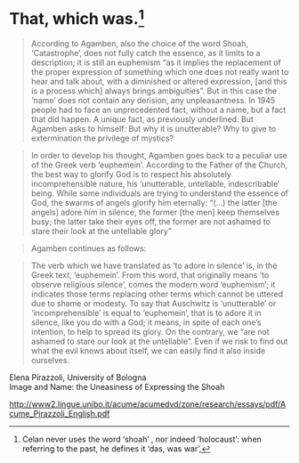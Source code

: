 

# That, which was.[^1]

> According to Agamben, also the choice of the word Shoah, ‘Catastrophe’, does not fully catch the essence, as it limits to a description; it is still an euphemism “as it implies the replacement of the proper expression of something which one does not really want to hear and talk about, with a diminished or altered expression, [and this is a process which] always brings ambiguities”. But in this case the ‘name’ does not contain any derision, any unpleasantness.
In 1945 people had to face an unprecedented fact, without a name, but a fact that did happen. A unique fact, as previously underlined. But Agamben asks to himself: But why it is unutterable? Why to give to extermination the privilege of mystics?

> In order to develop his thought, Agamben goes back to a peculiar use of the Greek verb ‘euphemein’. According to the Father of the Church, the best way to glorify God is to respect his absolutely incomprehensible nature, his ‘unutterable, untellable, indescribable’ being. While some individuals are trying to understand the essence of God, the swarms of angels glorify him eternally: “(...) the latter [the angels] adore him in silence, the former [the men] keep themselves busy; the latter take their eyes off, the former are not ashamed to stare their look at the untellable glory”

>Agamben continues as follows:

> The verb which we have translated as ‘to adore in silence’ is, in the Greek text, ‘euphemein’. From this word, that originally means ‘to observe religious silence’, comes the modern word ‘euphemism’; it indicates those terms replacing other terms which cannot be uttered due to shame or modesty. To say that Auschwitz is ‘unutterable’ or ‘incomprehensible’ is equal to ‘euphemein’, that is to adore it in silence, like you do with a God; it means, in spite of each one’s intention, to help to spread its glory. On the contrary, we “are not ashamed to stare our look at the untellable”. Even if we risk to find out what the evil knows about itself, we can easily find it also inside ourselves.

Elena Pirazzoli, University of Bologna  
Image and Name: the Uneasiness of Expressing the Shoah

http://www2.lingue.unibo.it/acume/acumedvd/zone/research/essays/pdf/Acume_Pirazzoli_English.pdf

[^1]: Celan never uses the word ‘shoah’ , nor indeed ‘holocaust’: when referring to the past, he defines it ‘das, was war’, 